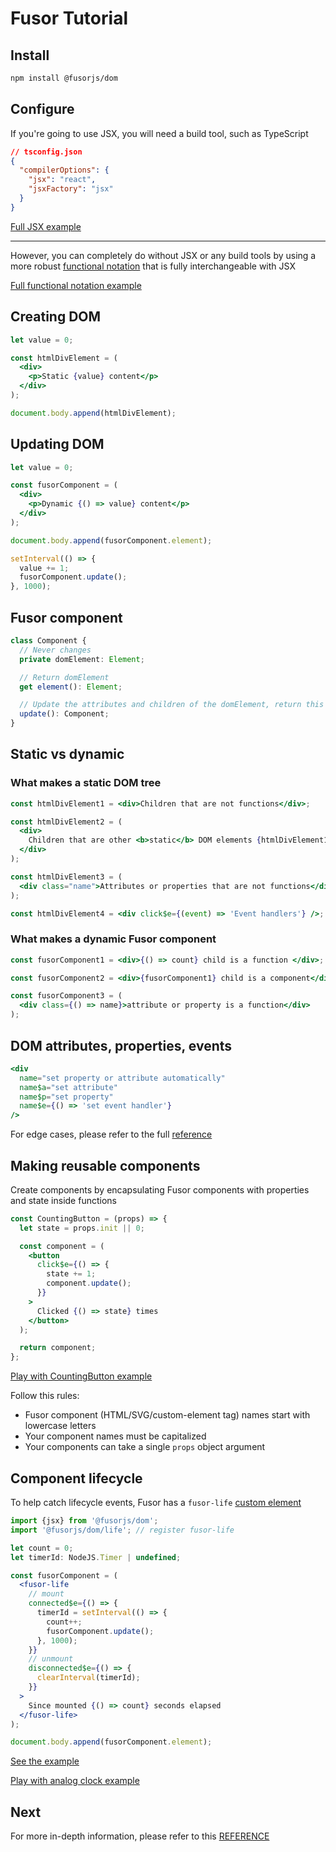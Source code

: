 # Fusor Tutorial

## Install

```sh
npm install @fusorjs/dom
```

## Configure

If you're going to use JSX, you will need a build tool, such as TypeScript

```json
// tsconfig.json
{
  "compilerOptions": {
    "jsx": "react",
    "jsxFactory": "jsx"
  }
}
```

[Full JSX example](https://codesandbox.io/s/fusor-intro-jsx-r96fgd?file=/src/index.tsx)

---

However, you can completely do without JSX or any build tools by using a more robust [functional notation](REFERENCE.md#functional-notation) that is fully interchangeable with JSX

[Full functional notation example](https://codesandbox.io/s/fusor-intro-cvbhsk?file=/src/index.js)

## Creating DOM

```jsx
let value = 0;

const htmlDivElement = (
  <div>
    <p>Static {value} content</p>
  </div>
);

document.body.append(htmlDivElement);
```

## Updating DOM

```jsx
let value = 0;

const fusorComponent = (
  <div>
    <p>Dynamic {() => value} content</p>
  </div>
);

document.body.append(fusorComponent.element);

setInterval(() => {
  value += 1;
  fusorComponent.update();
}, 1000);
```

## Fusor component

```ts
class Component {
  // Never changes
  private domElement: Element;

  // Return domElement
  get element(): Element;

  // Update the attributes and children of the domElement, return this
  update(): Component;
}
```

## Static vs dynamic

### What makes a static DOM tree

```jsx
const htmlDivElement1 = <div>Children that are not functions</div>;

const htmlDivElement2 = (
  <div>
    Children that are other <b>static</b> DOM elements {htmlDivElement1}
  </div>
);

const htmlDivElement3 = (
  <div class="name">Attributes or properties that are not functions</div>
);

const htmlDivElement4 = <div click$e={(event) => 'Event handlers'} />;
```

### What makes a dynamic Fusor component

```jsx
const fusorComponent1 = <div>{() => count} child is a function </div>;

const fusorComponent2 = <div>{fusorComponent1} child is a component</div>;

const fusorComponent3 = (
  <div class={() => name}>attribute or property is a function</div>
);
```

## DOM attributes, properties, events

```jsx
<div
  name="set property or attribute automatically"
  name$a="set attribute"
  name$p="set property"
  name$e={() => 'set event handler'}
/>
```

For edge cases, please refer to the full [reference](REFERENCE.md#property-and-attribute-values)

## Making reusable components

Create components by encapsulating Fusor components with properties and state inside functions

```jsx
const CountingButton = (props) => {
  let state = props.init || 0;

  const component = (
    <button
      click$e={() => {
        state += 1;
        component.update();
      }}
    >
      Clicked {() => state} times
    </button>
  );

  return component;
};
```

[Play with CountingButton example](https://codesandbox.io/s/fusor-intro-jsx-r96fgd?file=/src/index.tsx)

Follow this rules:

- Fusor component (HTML/SVG/custom-element tag) names start with lowercase letters
- Your component names must be capitalized
- Your components can take a single `props` object argument

## Component lifecycle

To help catch lifecycle events, Fusor has a `fusor-life` [custom element](https://developer.mozilla.org/en-US/docs/Web/API/Web_components/Using_custom_elements#custom_element_lifecycle_callbacks)

```jsx
import {jsx} from '@fusorjs/dom';
import '@fusorjs/dom/life'; // register fusor-life

let count = 0;
let timerId: NodeJS.Timer | undefined;

const fusorComponent = (
  <fusor-life
    // mount
    connected$e={() => {
      timerId = setInterval(() => {
        count++;
        fusorComponent.update();
      }, 1000);
    }}
    // unmount
    disconnected$e={() => {
      clearInterval(timerId);
    }}
  >
    Since mounted {() => count} seconds elapsed
  </fusor-life>
);

document.body.append(fusorComponent.element);
```

[See the example](https://fusorjs.github.io/tutorial/#Jsx)

[Play with analog clock example](https://codesandbox.io/s/fusor-analog-clock-jsx-hqs5x9?file=/src/index.tsx)

## Next

For more in-depth information, please refer to this [REFERENCE](REFERENCE.md)
